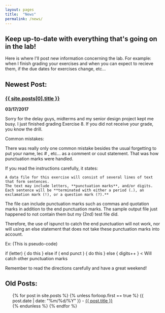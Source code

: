 ```yaml
---
layout: pages
title:  "News"
permalink: /news/
---
```


## Keep up-to-date with everything that's going on in the lab!

Here is where I'll post new information concerning the lab. For example: when I finish grading your exercises and when you can expect to recieve them, if the due dates for exercises change, etc...

## Newest Post:

### <a href="/cs135{{ site.posts[0].url }}">{{ site.posts[0].title }}</a>
**03/17/2017**

Sorry for the delay guys, midterms and my senior design project kept me busy. 
I just finished grading Exercise 8. If you did not receive your grade, you know the drill.

Common mistakes:

There was really only one common mistake besides the usual forgetting to put your name, lec # , etc... as a comment or cout statement.
That was how punctuation marks were handled.

If you read the instructions carefully, it states:

```
A data file for this exercise will consist of several lines of text that form sentences. 
The text may include letters, **punctuation marks**, and/or digits. 
Each sentence will be **terminated with either a period (.), an exclamation mark (!), or a question mark (?).**
```

The file can include punctuation marks such as commas and quotation marks in addition to the end punctuation marks.
The sample output file just happened to not contain them but my (2nd) test file did.

Therefore, the use of ispunct to catch the end punctuation will not work, nor will using an else statement that does not take these
punctuation marks into account. 

Ex: (This is pseudo-code)

if (letter) { do this } 
else if ( end punct ) { do this }
else { digits++ } < Will catch other punctuation marks

Remember to read the directions carefully and have a great weekend!

## Old Posts:

<ul>
  {% for post in site.posts %}
    {% unless forloop.first == true %}
      {{ post.date | date: "%m/%d/%Y" }} - <a href="/cs135{{ post.url }}">{{ post.title }}</a>
      <br>
    {% endunless %}
  {% endfor %}
</ul>
